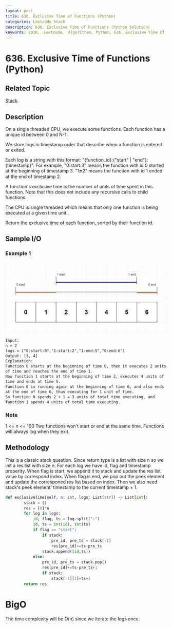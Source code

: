 ```yaml
---
layout: post
title: 636. Exclusive Time of Functions (Python)
categories: Leetcode Stack
description: 636. Exclusive Time of Functions (Python Solution)
keywords: 2020， Leetcode， Algorithem, Python, 636. Exclusive Time of Functions, zhenyu, Stack
---
```


# 636. Exclusive Time of Functions (Python)

## Related Topic
<a href="/categories/#Stack" target="_blank"> Stack</a>.

## Description
On a single threaded CPU, we execute some functions.  Each function has a unique id between 0 and N-1.

We store logs in timestamp order that describe when a function is entered or exited.

Each log is a string with this format: "{function_id}:{"start" | "end"}:{timestamp}".  For example, "0:start:3" means the function with id 0 started at the beginning of timestamp 3.  "1:end:2" means the function with id 1 ended at the end of timestamp 2.

A function's exclusive time is the number of units of time spent in this function.  Note that this does not include any recursive calls to child functions.

The CPU is single threaded which means that only one function is being executed at a given time unit.

Return the exclusive time of each function, sorted by their function id.

## Sample I/O

### Example 1

![636 sample](/images/blog/diag1b.png)

```
Input:
n = 2
logs = ["0:start:0","1:start:2","1:end:5","0:end:6"]
Output: [3, 4]
Explanation:
Function 0 starts at the beginning of time 0, then it executes 2 units of time and reaches the end of time 1.
Now function 1 starts at the beginning of time 2, executes 4 units of time and ends at time 5.
Function 0 is running again at the beginning of time 6, and also ends at the end of time 6, thus executing for 1 unit of time. 
So function 0 spends 2 + 1 = 3 units of total time executing, and function 1 spends 4 units of total time executing.
```

### Note
1 <= n <= 100
Two functions won't start or end at the same time.
Functions will always log when they exit.

## Methodology
This is a classic stack question. Since return type is a list with size n so we init a res list with size n. For each log we have id, flag and timestamp properity. When flag is start, we append it to stack and update the res list value by correspond index. When flag is end, we pop out the peek element and update the corresponed res list based on index. Then we also need stack's peek element' timestamp to the current timestamp + 1.

```python
def exclusiveTime(self, n: int, logs: List[str]) -> List[int]:
        stack = []
        res = [0]*n
        for log in logs:
            id, flag, ts = log.split(":")
            id, ts = int(id), int(ts)
            if flag == "start":
                if stack:
                    pre_id, pre_ts = stack[-1]
                    res[pre_id]+=ts-pre_ts
                stack.append([id,ts])
            else:
                pre_id, pre_ts = stack.pop()
                res[pre_id]+=ts-pre_ts+1
                if stack:
                    stack[-1][1]=ts+1
        return res
```
# BigO
The time complexity will be O(n) since we iterate the logs once.

